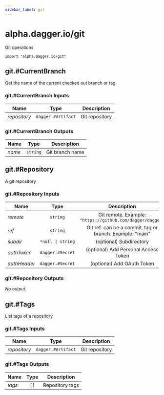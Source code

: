 ```yaml
---
sidebar_label: git
---
```


# alpha.dagger.io/git

Git operations

```cue
import "alpha.dagger.io/git"
```

## git.#CurrentBranch

Get the name of the current checked out branch or tag

### git.#CurrentBranch Inputs

| Name             | Type                  | Description        |
| -------------    |:-------------:        |:-------------:     |
|*repository*      | `dagger.#Artifact`    |Git repository      |

### git.#CurrentBranch Outputs

| Name             | Type              | Description        |
| -------------    |:-------------:    |:-------------:     |
|*name*            | `string`          |Git branch name     |

## git.#Repository

A git repository

### git.#Repository Inputs

| Name             | Type                 | Description                                                 |
| -------------    |:-------------:       |:-------------:                                              |
|*remote*          | `string`             |Git remote. Example: `"https://github.com/dagger/dagger"`    |
|*ref*             | `string`             |Git ref: can be a commit, tag or branch. Example: "main"     |
|*subdir*          | `*null \| string`    |(optional) Subdirectory                                      |
|*authToken*       | `dagger.#Secret`     |(optional) Add Personal Access Token                         |
|*authHeader*      | `dagger.#Secret`     |(optional) Add OAuth Token                                   |

### git.#Repository Outputs

_No output._

## git.#Tags

List tags of a repository

### git.#Tags Inputs

| Name             | Type                  | Description        |
| -------------    |:-------------:        |:-------------:     |
|*repository*      | `dagger.#Artifact`    |Git repository      |

### git.#Tags Outputs

| Name             | Type              | Description        |
| -------------    |:-------------:    |:-------------:     |
|*tags*            | `[]`              |Repository tags     |
